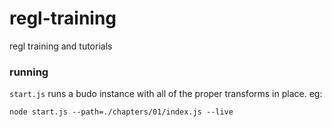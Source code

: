 # regl-training
regl training and tutorials

### running
`start.js` runs a budo instance with all of the proper transforms in place. eg:

```
node start.js --path=./chapters/01/index.js --live
```
